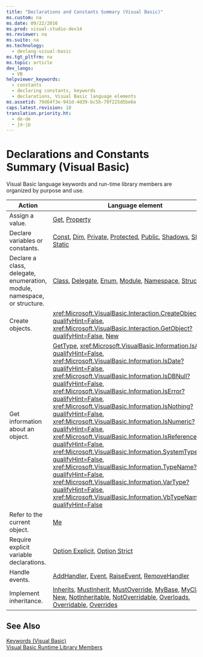 ```yaml
---
title: "Declarations and Constants Summary (Visual Basic)"
ms.custom: na
ms.date: 09/22/2016
ms.prod: visual-studio-dev14
ms.reviewer: na
ms.suite: na
ms.technology: 
  - devlang-visual-basic
ms.tgt_pltfrm: na
ms.topic: article
dev_langs: 
  - VB
helpviewer_keywords: 
  - constants
  - declaring constants, keywords
  - declarations, Visual Basic language elements
ms.assetid: 79d64f3e-941d-4d39-bc5b-79f225d5be6e
caps.latest.revision: 18
translation.priority.ht: 
  - de-de
  - ja-jp
---
```

# Declarations and Constants Summary (Visual Basic)
Visual Basic language keywords and run-time library members are organized by purpose and use.  
  
|Action|Language element|  
|------------|----------------------|  
|Assign a value.|[Get](../vs140/get-statement.md), [Property](../vs140/property-statement.md)|  
|Declare variables or constants.|[Const](../vs140/const-statement--visual-basic-.md), [Dim](../vs140/dim-statement--visual-basic-.md), [Private](../vs140/private--visual-basic-.md), [Protected](../vs140/protected--visual-basic-.md), [Public](../vs140/public--visual-basic-.md), [Shadows](../vs140/shadows--visual-basic-.md), [Shared](../vs140/shared--visual-basic-.md), [Static](../vs140/static--visual-basic-.md)|  
|Declare a class, delegate, enumeration, module, namespace, or structure.|[Class](../vs140/class-statement--visual-basic-.md), [Delegate](../vs140/delegate-statement.md), [Enum](../vs140/enum-statement--visual-basic-.md), [Module](../vs140/module-statement.md), [Namespace](../vs140/namespace-statement.md), [Structure](../vs140/structure-statement.md)|  
|Create objects.|<xref:Microsoft.VisualBasic.Interaction.CreateObject?qualifyHint=False>, <xref:Microsoft.VisualBasic.Interaction.GetObject?qualifyHint=False>, [New](../vs140/new-operator--visual-basic-.md)|  
|Get information about an object.|[GetType](../vs140/gettype-operator--visual-basic-.md), <xref:Microsoft.VisualBasic.Information.IsArray?qualifyHint=False>, <xref:Microsoft.VisualBasic.Information.IsDate?qualifyHint=False>, <xref:Microsoft.VisualBasic.Information.IsDBNull?qualifyHint=False>, <xref:Microsoft.VisualBasic.Information.IsError?qualifyHint=False>, <xref:Microsoft.VisualBasic.Information.IsNothing?qualifyHint=False>, <xref:Microsoft.VisualBasic.Information.IsNumeric?qualifyHint=False>, <xref:Microsoft.VisualBasic.Information.IsReference?qualifyHint=False>, <xref:Microsoft.VisualBasic.Information.SystemTypeName?qualifyHint=False>, <xref:Microsoft.VisualBasic.Information.TypeName?qualifyHint=False>, <xref:Microsoft.VisualBasic.Information.VarType?qualifyHint=False>, <xref:Microsoft.VisualBasic.Information.VbTypeName?qualifyHint=False>|  
|Refer to the current object.|[Me](../vs140/me--my--mybase--and-myclass-in-visual-basic.md)|  
|Require explicit variable declarations.|[Option Explicit](../vs140/option-explicit-statement--visual-basic-.md), [Option Strict](../vs140/option-strict-statement.md)|  
|Handle events.|[AddHandler](../vs140/addhandler-statement.md), [Event](../vs140/event-statement.md), [RaiseEvent](../vs140/raiseevent-statement.md), [RemoveHandler](../vs140/removehandler-statement.md)|  
|Implement inheritance.|[Inherits](../vs140/inherits-statement.md), [MustInherit](../vs140/mustinherit--visual-basic-.md), [MustOverride](../vs140/mustoverride--visual-basic-.md), [MyBase](../vs140/inheritance-basics--visual-basic-.md), [MyClass](../vs140/inheritance-basics--visual-basic-.md), [New](../vs140/new-operator--visual-basic-.md), [NotInheritable](../vs140/notinheritable--visual-basic-.md), [NotOverridable](../vs140/notoverridable--visual-basic-.md), [Overloads](../vs140/overloads--visual-basic-.md), [Overridable](../vs140/overridable--visual-basic-.md), [Overrides](../vs140/overrides--visual-basic-.md)|  
  
## See Also  
 [Keywords (Visual Basic)](../vs140/keywords--visual-basic-.md)   
 [Visual Basic Runtime Library Members](../vs140/visual-basic-runtime-library-members.md)